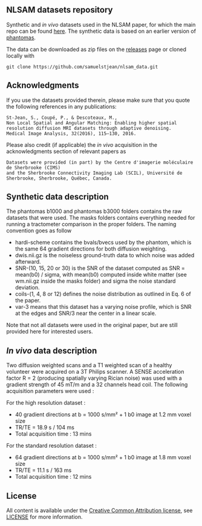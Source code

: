 NLSAM datasets repository
-----------------

Synthetic and *in vivo* datasets used in the NLSAM paper, for which the main repo can be found [here](https://github.com/samuelstjean/nlsam/).
The synthetic data is based on an earlier version of [phantomas](https://github.com/ecaruyer/phantomas).

The data can be downloaded as zip files on the [releases](https://github.com/samuelstjean/nlsam_data/releases) page or cloned locally with
~~~
git clone https://github.com/samuelstjean/nlsam_data.git
~~~

Acknowledgments
-----------------

If you use the datasets provided therein, please make sure that you quote the following references in any publications:

~~~
St-Jean, S., Coupé, P., & Descoteaux, M.,
Non Local Spatial and Angular Matching: Enabling higher spatial resolution diffusion MRI datasets through adaptive denoising.
Medical Image Analysis, 32(2016), 115–130, 2016.
~~~

Please also credit (if applicable) the *in vivo* acquisition in the acknowledgments section of relevant papers as
~~~
Datasets were provided (in part) by the Centre d'imagerie moléculaire de Sherbrooke (CIMS)
and the Sherbrooke Connectivity Imaging Lab (SCIL), Université de Sherbrooke, Sherbrooke, Québec, Canada.
~~~

Synthetic data description
-----------------

The phantomas b1000 and phantomas b3000 folders contains the raw datasets that were used.
The masks folders contains everything needed for running a tractometer comparison in the proper folders.
The naming convention goes as follow

- hardi-scheme contains the bvals/bvecs used by the phantom, which is the same 64 gradient directions for both diffusion weighting.
- dwis.nii.gz is the noiseless ground-truth data to which noise was added afterward.
- SNR-(10, 15, 20 or 30) is the SNR of the dataset computed as SNR = mean(b0) / sigma,
    with mean(b0) computed inside white matter (see wm.nii.gz inside the masks folder) and sigma the noise standard deviation.
- coils-(1, 4, 8 or 12) defines the noise distribution as outlined in Eq. 6 of the paper.
- var-3 means that this dataset has a varying noise profile, which is SNR at the edges and SNR/3 near the center in a linear scale.

Note that not all datasets were used in the original paper, but are still provided here for interested users.

*In vivo* data description
-----------------

Two diffusion weighted scans and a T1 weighted scan of a healthy volunteer were acquired on a 3T Philips scanner.
A SENSE acceleration factor R = 2 (producing spatially varying Rician noise)
was used with a gradient strength of 45 mT/m and a 32 channels head coil. The following acquisition parameters were used :

For the high resolution dataset :

- 40 gradient directions at b = 1000 s/mm² + 1 b0 image at 1.2 mm voxel size
- TR/TE = 18.9 s / 104 ms
- Total acquisition time : 13 mins

For the standard resolution dataset :

- 64 gradient directions at b = 1000 s/mm² + 1 b0 image at 1.8 mm voxel size
- TR/TE = 11.1 s / 163 ms
- Total acquisition time : 12 mins

License
-----------------

All content is available under the [Creative Common Attribution license](https://creativecommons.org/licenses/by/4.0/), see [LICENSE](LICENSE) for more information.
